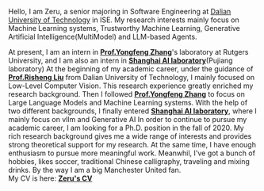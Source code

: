 Hello, I am Zeru, a senior majoring in Software Engineering at [Dalian University of Technology](https://www.dlut.edu.cn/) in ISE. My research interests mainly focus on Machine Learning systems, Trustworthy Machine Learning, Generative Artificial Intelligence(MultiModel) and LLM-based Agents.

At present, I am an intern in [**Prof.Yongfeng Zhang**](https://yongfeng.me/)'s laboratory at Rutgers University, and I am also an intern in [**Shanghai AI laboratory**](https://www.shlab.org.cn/)(Pujiang laboratory)
At the beginning of my academic career, under the guidance of [**Prof.Risheng Liu**](https://rsliu.tech/) from Dalian University of Technology, I mainly focused on Low-Level Computer Vision. This research experience greatly enriched my research background. Then I followed [**Prof.Yongfeng Zhang**](https://yongfeng.me/) to focus on Large Language Models and Machine Learning systems. With the help of two different backgrounds, I finally entered [**Shanghai AI laboratory**](https://www.shlab.org.cn/), where I mainly focus on vllm and Generative AI
In order to continue to pursue my academic career, I am looking for a Ph.D. position in the fall of 2020. My rich research background gives me a wide range of interests and provides strong theoretical support for my research. At the same time, I have enough enthusiasm to pursue more meaningful work.
Meanwhil, I've got a bunch of hobbies, likes soccer, traditional Chinese calligraphy, traveling and mixing drinks. By the way I am a big Manchester United fan.  
My CV is here: [**Zeru's CV**](/zerushi777.github.io/cv/resume.pdf)
